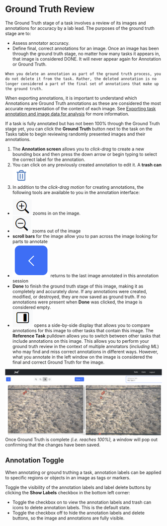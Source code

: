 # Ground Truth Review

The Ground Truth stage of a task involves a review of its images and annotations for accuracy by a lab lead. The purposes of the ground truth stage are to:

* Assess annotator accuracy.
* Define final, correct annotations for an image. Once an image has been through the ground truth stage, no matter how many tasks it appears in, that image is considered DONE. It will never appear again for Annotation or Ground Truth.

```{note}
When you delete an annotation as part of the ground truth process, you do not delete it from the task. Rather, the deleted annotation is no longer considered a part of the final set of annotations that make up the ground truth.
```

When exporting annotations, it is important to understand which Annotations are Ground Truth annotations as these are considered the most accurate representation of the content of each image. See [Exporting task annotation and image data for analysis](export-data.md) for more information.

If a task is fully annotated but has not been 100% through the Ground Truth stage yet, you can click the **Ground Truth** button next to the task on the Tasks table to begin reviewing randomly presented images and their annotations.

1. The **Annotation screen** allows you to *click-drag* to create a new bounding box and then press the down arrow or begin typing to select the correct label for the annotation.
2. You can click on any previously created annotation to edit it. A **trash can** ![trash](assets/images/trash.png)
3. In addition to the *click-drag motion* for creating annotations, the following tools are available to you in the annotation interface:

* ![zoomplus](assets/images/zoom-plus.png) zooms in on the image.
* ![zoomminus](assets/images/zoom-minus.png) zooms out of the image
* **scroll bars** for the image allow you to pan across the image looking for parts to annotate
* ![back](assets/images/back-button.png) returns to the last image annotated in this annotation session
* **Done** to finish the ground truth stage of this image, making it as completely and accurately *done*. If any annotations were created, modified, or destroyed, they are now saved as ground truth. If no annotations were present when **Done** was clicked, the image is considered empty.
* ![panel](assets/images/panel-button.png) opens a side-by-side display that allows you to compare annotations for this image to other tasks that contain this image. The **Reference Task** pulldown allows you to switch between other tasks that include annotations on this image. This allows you to perform your ground truth review in the context of multiple annotators (*including ML*) who may find and miss correct annotations in different ways. However, what you annotate in the left window on the image is considered the final and correct Ground Truth for the image.

![gtcompare](assets/images/groundtruth-compare.png)
Once Ground Truth is complete *(i.e. reaches 100%),* a window will pop out confirming that the changes have been saved.

## Annotation Toggle

When annotating or ground truthing a task, annotation labels can be applied to specific regions or objects in an image as tags or markers.

Toggle the visibility of the annotation labels and label delete buttons by clicking the **Show Labels** checkbox in the bottom left corner:

* Toggle the checkbox on to view the annotation labels and trash can icons to delete annotation labels. This is the default state.
* Toggle the checkbox off to hide the annotation labels and delete buttons, so the image and annotations are fully visible.